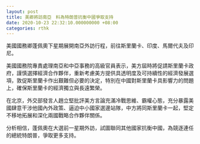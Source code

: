 ```yaml
---
layout: post
title: 美卿將訪南亞　料為特朗普抗衡中國爭取支持
date: 2020-10-23 22:32:10.000000000 +08:00
categories: rthk
---
```


美國國務卿蓬佩奧下星期展開南亞外訪行程，前往斯里蘭卡、印度、馬爾代夫及印尼。

美國國務院專責處理南亞和中亞事務的高級官員表示，美方屆時將促請斯里蘭卡政府，謹慎選擇經濟合作夥伴，重新考慮美方提供具透明度及可持續性的經濟發展選項，敦促斯里蘭卡作出艱難但必要的決定，特別在中國對斯里蘭卡具影響力的問題上，確保斯里蘭卡的經濟獨立與長遠繁榮。

在北京，外交部發言人趙立堅批評美方言論充滿冷戰思維、霸權心態，充分暴露美國肆意干涉他國內外政策、逼迫中小國家選邊站隊，中方將同斯里蘭卡一起，堅定不移地拓展和深化兩國戰略合作夥伴關係。

分析相信，蓬佩奧在大選前一星期外訪，試圖聯同其他國家抗衡中國，為競逐連任的總統特朗普，爭取更多支持。

